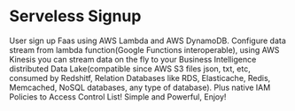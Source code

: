 # Serveless Signup

User sign up Faas using AWS Lambda and AWS DynamoDB. Configure data stream from lambda function(Google Functions interoperable), using AWS Kinesis you can stream data on the fly to your Business Intelligence distributed Data Lake(compatible since AWS S3 files json, txt, etc, consumed by Redshitf, Relation Databases like RDS, Elasticache, Redis, Memcached, NoSQL databases, any type of database). Plus native IAM Policies to Access Control List! Simple and Powerful, Enjoy!
